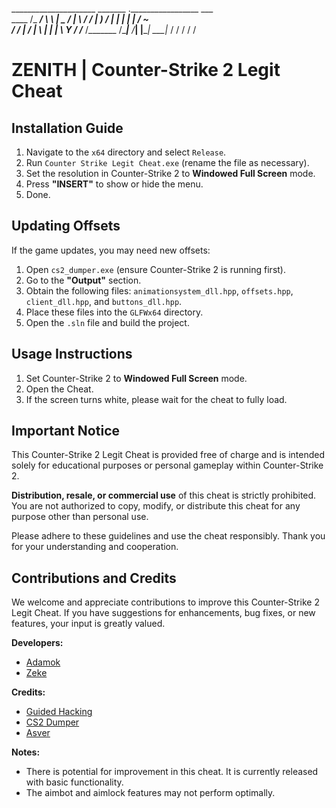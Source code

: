 

_____________________ _______  ._________________ ___  
\____    /\_   _____/ \      \ |   \__    ___/   |   \ 
  /     /  |    __)_  /   |   \|   | |    | /    ~    \
 /     /_  |        \/    |    \   | |    | \    Y    /
/_______ \/_______  /\____|__  /___| |____|  \___|_  / 
        \/        \/         \/                    \/  





# ZENITH | Counter-Strike 2 Legit Cheat

## Installation Guide

1. Navigate to the `x64` directory and select `Release`.
2. Run `Counter Strike Legit Cheat.exe` (rename the file as necessary).
3. Set the resolution in Counter-Strike 2 to **Windowed Full Screen** mode.
4. Press **"INSERT"** to show or hide the menu.
5. Done.

## Updating Offsets

If the game updates, you may need new offsets:

1. Open `cs2_dumper.exe` (ensure Counter-Strike 2 is running first).
2. Go to the **"Output"** section.
3. Obtain the following files: `animationsystem_dll.hpp`, `offsets.hpp`, `client_dll.hpp`, and `buttons_dll.hpp`.
4. Place these files into the `GLFWx64` directory.
5. Open the `.sln` file and build the project.

## Usage Instructions

1. Set Counter-Strike 2 to **Windowed Full Screen** mode.
2. Open the Cheat.
3. If the screen turns white, please wait for the cheat to fully load.

## Important Notice

This Counter-Strike 2 Legit Cheat is provided free of charge and is intended solely for educational purposes or personal gameplay within Counter-Strike 2.

**Distribution, resale, or commercial use** of this cheat is strictly prohibited. You are not authorized to copy, modify, or distribute this cheat for any purpose other than personal use.

Please adhere to these guidelines and use the cheat responsibly. Thank you for your understanding and cooperation.

## Contributions and Credits

We welcome and appreciate contributions to improve this Counter-Strike 2 Legit Cheat. If you have suggestions for enhancements, bug fixes, or new features, your input is greatly valued.

**Developers:**
- [Adamok](https://github.com/Adamok1337)
- [Zeke](https://github.com/Zeke1337)

**Credits:**
- [Guided Hacking](https://guidedhacking.com/)
- [CS2 Dumper](https://github.com/a2x/cs2-dumper)
- [Asver](https://www.youtube.com/watch?v=UCkVfZCFXp8)

**Notes:**
- There is potential for improvement in this cheat. It is currently released with basic functionality.
- The aimbot and aimlock features may not perform optimally.
